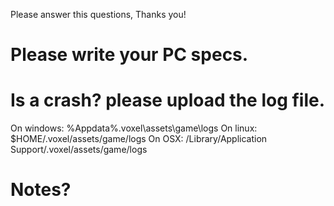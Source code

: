 Please answer this questions, Thanks you!

# Please write your PC specs.



# Is a crash? please upload the log file.
On windows: %Appdata%\.voxel\assets\game\logs
On linux: $HOME/.voxel/assets/game/logs
On OSX: /Library/Application Support/.voxel/assets/game/logs

# Notes?

